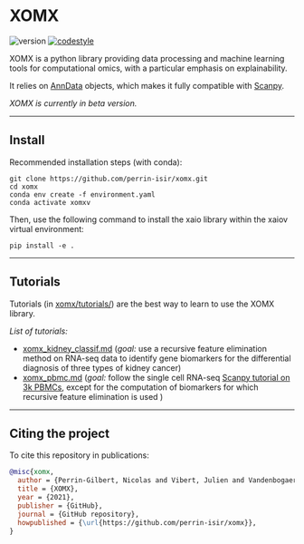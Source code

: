 # XOMX

![version](https://img.shields.io/badge/version-0.1.0-blue)
[![codestyle](https://img.shields.io/badge/code%20style-black-000000.svg)](https://github.com/psf/black)


XOMX is a python library providing data processing and 
machine learning tools for computational omics, with a 
particular emphasis on explainability.

It relies on [AnnData](https://anndata.readthedocs.io) objects, which makes it
fully compatible with [Scanpy](https://scanpy.readthedocs.io).

*XOMX is currently in beta version.*

-----



## Install

Recommended installation steps (with conda): 
```
git clone https://github.com/perrin-isir/xomx.git
cd xomx
conda env create -f environment.yaml
conda activate xomxv
```
Then, use the following command to install the xaio library within the xaiov virtual
environment: 
```
pip install -e .
```
-----
## Tutorials

Tutorials (in [xomx/tutorials/](xomx/tutorials/)) are the best way to learn to use
the XOMX library.

*List of tutorials:*
* [xomx_kidney_classif.md](xomx/tutorials/xomx_kidney_classif.md) (*goal:*  use a 
recursive feature elimination method on RNA-seq data to identify gene 
biomarkers for the differential diagnosis of three types of kidney cancer)
* [xomx_pbmc.md](xomx/tutorials/xomx_pbmc.md) (*goal:* 
follow the single cell RNA-seq [Scanpy tutorial on 3k PBMCs](
https://scanpy-tutorials.readthedocs.io/en/latest/pbmc3k.html), except
for the computation of biomarkers for which recursive feature elimination is used
)

-----
## Citing the project
To cite this repository in publications:

```bibtex
@misc{xomx,
  author = {Perrin-Gilbert, Nicolas and Vibert, Julien and Vandenbogaert, Mathias and Waterfall, Joshua J.},
  title = {XOMX},
  year = {2021},
  publisher = {GitHub},
  journal = {GitHub repository},
  howpublished = {\url{https://github.com/perrin-isir/xomx}},
}
```

